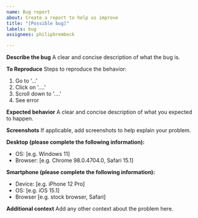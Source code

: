 ```yaml
---
name: Bug report
about: Create a report to help us improve
title: "[Possible bug]"
labels: bug
assignees: philipbrembeck

---
```


**Describe the bug**
A clear and concise description of what the bug is.

**To Reproduce**
Steps to reproduce the behavior:
1. Go to '...'
2. Click on '....'
3. Scroll down to '....'
4. See error

**Expected behavior**
A clear and concise description of what you expected to happen.

**Screenshots**
If applicable, add screenshots to help explain your problem.

**Desktop (please complete the following information):**
 - OS: [e.g. Windows 11]
 - Browser: [e.g. Chrome 98.0.4704.0, Safari 15.1]

**Smartphone (please complete the following information):**
 - Device: [e.g. iPhone 12 Pro]
 - OS: [e.g. iOS 15.1]
 - Browser [e.g. stock browser, Safari]

**Additional context**
Add any other context about the problem here.
